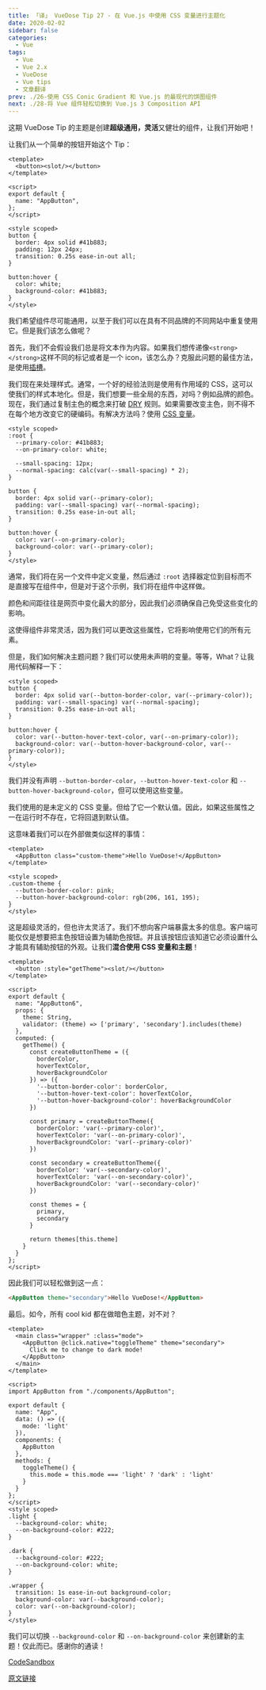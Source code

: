 ```yaml
---
title: 「译」 VueDose Tip 27 - 在 Vue.js 中使用 CSS 变量进行主题化
date: 2020-02-02
sidebar: false
categories:
  - Vue
tags:
  - Vue
  - Vue 2.x
  - VueDose
  - Vue tips
  - 文章翻译
prev: ./26-使用 CSS Conic Gradient 和 Vue.js 的最现代的饼图组件
next: ./28-将 Vue 组件轻松切换到 Vue.js 3 Composition API
---
```


这期 VueDose Tip 的主题是创建**超级通用，灵活**又健壮的组件，让我们开始吧！

让我们从一个简单的按钮开始这个 Tip：

```vue
<template>
  <button><slot/></button>
</template>

<script>
export default {
  name: "AppButton",
};
</script>

<style scoped>
button {
  border: 4px solid #41b883;
  padding: 12px 24px;
  transition: 0.25s ease-in-out all;
}

button:hover {
  color: white;
  background-color: #41b883;
}
</style>
```

我们希望组件尽可能通用，以至于我们可以在具有不同品牌的不同网站中重复使用它。但是我们该怎么做呢？

首先，我们不会假设我们总是将文本作为内容。如果我们想传递像`<strong></strong>`这样不同的标记或者是一个 icon，该怎么办？克服此问题的最佳方法，是使用[插槽](https://vuejs.org/v2/guide/components-slots.html)。

我们现在来处理样式。通常，一个好的经验法则是使用有作用域的 CSS，这可以使我们的样式本地化。但是，我们想要一些全局的东西，对吗？例如品牌的颜色。现在，我们通过复制主色的概念来打破 [DRY](https://www.notion.so/%5B%3Chttps://en.wikipedia.org/wiki/Don%27t_repeat_yourself%3E%5D(%3Chttps://en.wikipedia.org/wiki/Don't_repeat_yourself%3E)) 规则。如果需要改变主色，则不得不在每个地方改变它的硬编码。有解决方法吗？使用 [CSS 变量](https://developer.mozilla.org/en-US/docs/Web/CSS/--*)。

```vue
<style scoped>
:root {
  --primary-color: #41b883;
  --on-primary-color: white;

  --small-spacing: 12px;
  --normal-spacing: calc(var(--small-spacing) * 2);
}

button {
  border: 4px solid var(--primary-color);
  padding: var(--small-spacing) var(--normal-spacing);
  transition: 0.25s ease-in-out all;
}

button:hover {
  color: var(--on-primary-color);
  background-color: var(--primary-color);
}
</style>
```

通常，我们将在另一个文件中定义变量，然后通过 `:root` 选择器定位到目标而不是直接写在组件中，但是对于这个示例，我们将在组件中这样做。

颜色和间距往往是网页中变化最大的部分，因此我们必须确保自己免受这些变化的影响。

这使得组件非常灵活，因为我们可以更改这些属性，它将影响使用它们的所有元素。

但是，我们如何解决主题问题？我们可以使用未声明的变量。等等，What？让我用代码解释一下：

```vue
<style scoped>
button {
  border: 4px solid var(--button-border-color, var(--primary-color));
  padding: var(--small-spacing) var(--normal-spacing);
  transition: 0.25s ease-in-out all;
}

button:hover {
  color: var(--button-hover-text-color, var(--on-primary-color));
  background-color: var(--button-hover-background-color, var(--primary-color));
}
</style>
```

我们并没有声明 `--button-border-color`，`--button-hover-text-color` 和 `--button-hover-background-color`，但可以使用这些变量。

我们使用的是未定义的 CSS 变量。但给了它一个默认值。因此，如果这些属性之一在运行时不存在，它将回退到默认值。

这意味着我们可以在外部做类似这样的事情：

```vue
<template>
  <AppButton class="custom-theme">Hello VueDose!</AppButton>
</template>

<style scoped>
.custom-theme {
  --button-border-color: pink;
  --button-hover-background-color: rgb(206, 161, 195);
}
</style>
```

这是超级灵活的，但也许太灵活了。我们不想向客户端暴露太多的信息。客户端可能仅仅是想要把主色按钮设置为辅助色按钮。并且该按钮应该知道它必须设置什么才能具有辅助按钮的外观。让我们**混合使用 CSS 变量和主题**！

```vue
<template>
  <button :style="getTheme"><slot/></button>
</template>

<script>
export default {
  name: "AppButton6",
  props: {
    theme: String,
    validator: (theme) => ['primary', 'secondary'].includes(theme)
  },
  computed: {
    getTheme() {
      const createButtonTheme = ({
        borderColor,
        hoverTextColor,
        hoverBackgroundColor
      }) => ({
        '--button-border-color': borderColor,
        '--button-hover-text-color': hoverTextColor,
        '--button-hover-background-color': hoverBackgroundColor
      })

      const primary = createButtonTheme({
        borderColor: 'var(--primary-color)',
        hoverTextColor: 'var(--on-primary-color)',
        hoverBackgroundColor: 'var(--primary-color)'
      })

      const secondary = createButtonTheme({
        borderColor: 'var(--secondary-color)',
        hoverTextColor: 'var(--on-secondary-color)',
        hoverBackgroundColor: 'var(--secondary-color)'
      })

      const themes = {
        primary,
        secondary
      }

      return themes[this.theme]
    }
  }
};
</script>
```

因此我们可以轻松做到这一点：

```html
<AppButton theme="secondary">Hello VueDose!</AppButton>
```

最后。如今，所有 cool kid 都在做暗色主题，对不对？

```vue
<template>
  <main class="wrapper" :class="mode">
    <AppButton @click.native="toggleTheme" theme="secondary">
      Click me to change to dark mode!
    </AppButton>
  </main>
</template>

<script>
import AppButton from "./components/AppButton";

export default {
  name: "App",
  data: () => ({
    mode: 'light'
  }),
  components: {
    AppButton
  },
  methods: {
    toggleTheme() {
      this.mode = this.mode === 'light' ? 'dark' : 'light'
    }
  }
};
</script>
<style scoped>
.light {
  --background-color: white;
  --on-background-color: #222;
}

.dark {
  --background-color: #222;
  --on-background-color: white;
}

.wrapper {
  transition: 1s ease-in-out background-color;
  background-color: var(--background-color);
  color: var(--on-background-color);
}
</style>
```

我们可以切换 `--background-color` 和 `--on-background-color` 来创建新的主题！仅此而已。感谢你的通读！

[CodeSandbox](https://codesandbox.io/s/vuedose-84yg5)

[原文链接](https://vuedose.tips/tips/theming-using-custom-properties-in-vuejs-components)
